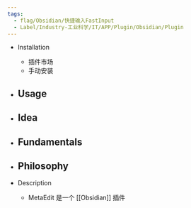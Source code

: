 ```yaml
---
tags:
  - flag/Obsidian/快捷输入FastInput
  - Label/Industry-工业科学/IT/APP/Plugin/Obsidian/Plugin
---
```


- Installation
    - 插件市场
    - 手动安装

- Usage
    - 

- Idea
    - 

- Fundamentals
    - 

- Philosophy
    - 

- Description
    - MetaEdit 是一个 [[Obsidian]] 插件
